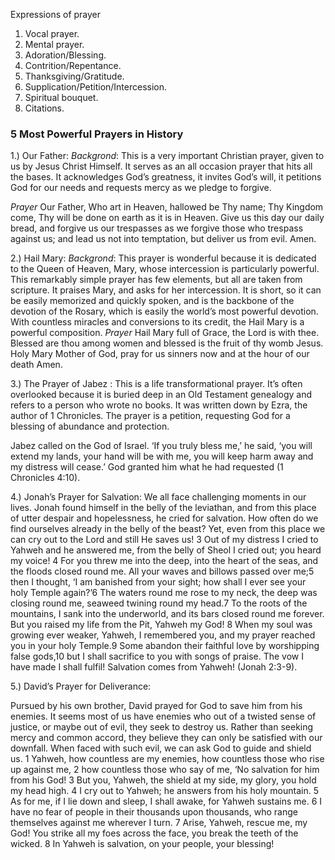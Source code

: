 Expressions of prayer
1. Vocal prayer.
1. Mental prayer.
1. Adoration/Blessing.
1. Contrition/Repentance.
1. Thanksgiving/Gratitude.
1. Supplication/Petition/Intercession.
1. Spiritual bouquet.
1. Citations.



### 5 Most Powerful Prayers in History

1.) Our Father:
_Backgrond_: 
This is a very important Christian prayer, given to us by Jesus Christ Himself. It serves as an all occasion prayer that hits all the bases. It acknowledges God’s greatness, it invites God’s will, it petitions God for our needs and requests mercy as we pledge to forgive.

_Prayer_
Our Father, Who art in Heaven, hallowed be Thy name; Thy Kingdom come, Thy will be done on earth as it is in Heaven. Give us this day our daily bread, and forgive us our trespasses as we forgive those who trespass against us; and lead us not into temptation, but deliver us from evil. Amen.

2.) Hail Mary:
_Backgrond_: 
This prayer is wonderful because it is dedicated to the Queen of Heaven, Mary, whose intercession is particularly powerful. This remarkably simple prayer has few elements, but all are taken from scripture. It praises Mary, and asks for her intercession. It is short, so it can be easily memorized and quickly spoken, and is the backbone of the devotion of the Rosary, which is easily the world’s most powerful devotion. With countless miracles and conversions to its credit, the Hail Mary is a powerful composition.
_Prayer_
Hail Mary full of Grace, the Lord is with thee. Blessed are thou among women and blessed is the fruit of thy womb Jesus. Holy Mary Mother of God, pray for us sinners now and at the hour of our death Amen.

3.) The Prayer of Jabez :
This is a life transformational prayer. It’s often overlooked because it is buried deep in an Old Testament genealogy and refers to a person who wrote no books. It was written down by Ezra, the author of 1 Chronicles. The prayer is a petition, requesting God for a blessing of abundance and protection.

Jabez called on the God of Israel. ‘If you truly bless me,’ he said, ‘you will extend my lands, your hand will be with me, you will keep harm away and my distress will cease.’ God granted him what he had requested (1 Chronicles 4:10).

4.) Jonah’s Prayer for Salvation:
We all face challenging moments in our lives. Jonah found himself in the belly of the leviathan, and from this place of utter despair and hopelessness, he cried for salvation. How often do we find ourselves already in the belly of the beast? Yet, even from this place we can cry out to the Lord and still He saves us! 3 Out of my distress I cried to Yahweh and he answered me, from the belly of Sheol I cried out; you heard my voice! 4 For you threw me into the deep, into the heart of the seas, and the floods closed round me. All your waves and billows passed over me;5 then I thought, ‘I am banished from your sight; how shall I ever see your holy Temple again?’6 The waters round me rose to my neck, the deep was closing round me, seaweed twining round my head.7 To the roots of the mountains, I sank into the underworld, and its bars closed round me forever. But you raised my life from the Pit, Yahweh my God! 8 When my soul was growing ever weaker, Yahweh, I remembered you, and my prayer reached you in your holy Temple.9 Some abandon their faithful love by worshipping false gods,10 but I shall sacrifice to you with songs of praise. The vow I have made I shall fulfil! Salvation comes from Yahweh! (Jonah 2:3-9).

5.) David’s Prayer for Deliverance:

Pursued by his own brother, David prayed for God to save him from his enemies. It seems most of us have enemies who out of a twisted sense of justice, or maybe out of evil, they seek to destroy us. Rather than seeking mercy and common accord, they believe they can only be satisfied with our downfall. When faced with such evil, we can ask God to guide and shield us. 1 Yahweh, how countless are my enemies, how countless those who rise up against me, 2 how countless those who say of me, ‘No salvation for him from his God! 3 But you, Yahweh, the shield at my side, my glory, you hold my head high. 4 I cry out to Yahweh; he answers from his holy mountain. 5 As for me, if I lie down and sleep, I shall awake, for Yahweh sustains me. 6 I have no fear of people in their thousands upon thousands, who range themselves against me wherever I turn. 7 Arise, Yahweh, rescue me, my God! You strike all my foes across the face, you break the teeth of the wicked. 8 In Yahweh is salvation, on your people, your blessing!